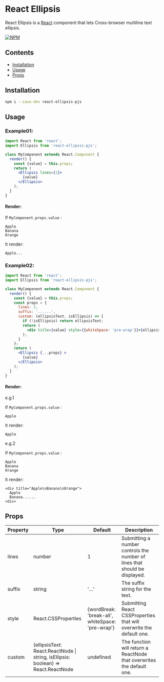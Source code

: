 # React Ellipsis 

React Ellipsis is a [React](http://facebook.github.io/react/) component that lets Cross-browser multiline text ellipsis.

[![NPM](https://img.shields.io/npm/v/react-ellipsis-pjs.svg)](https://www.npmjs.com/package/react-ellipsis-pjs)

## Contents
- [Installation](#installation)
- [Usage](#usage)
- [Props](#props)

## Installation
```bash
npm i --save-dev react-ellipsis-pjs
```


## Usage

### Example01:
```jsx
import React from 'react';
import Ellipsis from 'react-ellipsis-pjs';

class MyComponent extends React.Component {
  render() {
    const {value} = this.props;
    return (
      <Ellipsis lines={1}>
        {value}
      </Ellipsis>
    );
  }
}
```
#### Render:

If `MyComponent.props.value` :

```
Apple
Banana
Orange
```
It render:
```
Apple...
```

### Example02:
```jsx
import React from 'react';
import Ellipsis from 'react-ellipsis-pjs';

class MyComponent extends React.Component {
  render() {
    const {value} = this.props;
    const props = {
      lines: 2,
      suffix: '......',
      custom: (ellipsisText, isEllipsis) => {
        if (!isEllipsis) return ellipsisText;
        return (
          <div title={value} style={{whiteSpace: 'pre-wrap'}}>{ellipsisText}</div>
        );
      }
    };
    return (
      <Ellipsis {...props} >
        {value}
      </Ellipsis>
    );
  }
}
```
#### Render:

e.g.1

If `MyComponent.props.value` :
```
Apple
```
It render:
```
Apple
```

e.g.2

If `MyComponent.props.value` :

```
Apple
Banana
Orange
```
It render:
```
<div title="Apple\nBanana\nOrange">
  Apple
  Banana......
<div>
```

## Props
Property | Type | Default| Description
-|-|-|-
lines | number | 1 | Submitting a number controls the number of lines that should be displayed.
suffix | string | '...' | 	The suffix string for the text.
style | React.CSSProperties | {wordBreak: 'break-all', whiteSpace: 'pre-wrap'} | Submitting React CSSProperties that will overwrite the default one.
custom | (ellipsisText: React.ReactNode \| string, isEllipsis: boolean) => React.ReactNode | undefined | The function will return a ReactNode that overwrites the default one.
